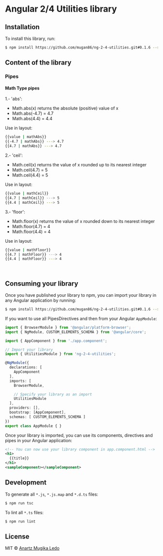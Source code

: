 # Angular 2/4 Utilities library

## Installation

To install this library, run:

```bash
$ npm install https://github.com/mugan86/ng-2-4-utilities.git#0.1.6 --save
```

## Content of the library

### Pipes

#### Math Type pipes

1.- 'abs': 

 * Math.abs(x) returns the absolute (positive) value of x
 * Math.abs(-4.7) = 4.7
 * Math.abs(4.4) = 4.4
 
 Use in layout: 
 ```bash
 {{value | mathAbs}} 
 {{-4.7 | mathAbs}} ---> 4.7
 {{4.7 | mathAbs}} ---> 4.7
 ```
 
2.- 'ceil': 

 * Math.ceil(x) returns the value of x rounded up to its nearest integer
 * Math.ceil(4.7) = 5
 * Math.ceil(4.4) = 5
 
 Use in layout: 
 ```bash
 {{value | mathCeil}} 
 {{4.7 | mathCeil}} ---> 5
 {{4.4 | mathCeil}} ---> 5
 ```
 
3.- 'floor': 

 * Math.floor(x) returns the value of x rounded down to its nearest integer
 * Math.floor(4.7) = 4
 * Math.floor(4.4) = 4
 
 Use in layout: 
 ```bash
 {{value | mathFloor}} 
 {{4.7 | mathFloor}} ---> 4
 {{4.4 | mathFloor}} ---> 4
 ```
                

## Consuming your library

Once you have published your library to npm, you can import your library in any Angular application by running:

```bash
$ npm install https://github.com/mugan86/ng-2-4-utilities.git#0.1.6 --save
```

If you want to use all PipesDirectives
and then from your Angular `AppModule`:

```typescript
import { BrowserModule } from '@angular/platform-browser';
import { NgModule, CUSTOM_ELEMENTS_SCHEMA } from '@angular/core';

import { AppComponent } from './app.component';

// Import your library
import { UtilitiesModule } from 'ng-2-4-utilities';

@NgModule({
  declarations: [
    AppComponent
  ],
  imports: [
    BrowserModule,

    // Specify your library as an import
    UtilitiesModule
  ],
  providers: [],
  bootstrap: [AppComponent],
  schemas: [ CUSTOM_ELEMENTS_SCHEMA ]
})
export class AppModule { }
```

Once your library is imported, you can use its components, directives and pipes in your Angular application:

```xml
<!-- You can now use your library component in app.component.html -->
<h1>
  {{title}}
</h1>
<sampleComponent></sampleComponent>
```

## Development

To generate all `*.js`, `*.js.map` and `*.d.ts` files:

```bash
$ npm run tsc
```

To lint all `*.ts` files:

```bash
$ npm run lint
```

## License

MIT © [Anartz Mugika Ledo](mailto:mugan86@gmail.com)


